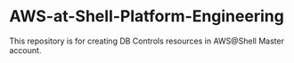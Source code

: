 # AWS-at-Shell-Platform-Engineering
This repository is for creating DB Controls resources  in AWS@Shell Master account.